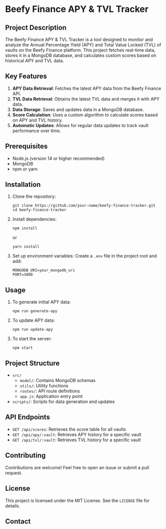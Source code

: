 # Beefy Finance APY & TVL Tracker

## Project Description

The Beefy Finance APY & TVL Tracker is a tool designed to monitor and analyze the Annual Percentage Yield (APY) and Total Value Locked (TVL) of vaults on the Beefy Finance platform. This project fetches real-time data, stores it in a MongoDB database, and calculates custom scores based on historical APY and TVL data.

## Key Features

1. **APY Data Retrieval**: Fetches the latest APY data from the Beefy Finance API.
2. **TVL Data Retrieval**: Obtains the latest TVL data and merges it with APY data.
3. **Data Storage**: Saves and updates data in a MongoDB database.
4. **Score Calculation**: Uses a custom algorithm to calculate scores based on APY and TVL history.
5. **Automatic Updates**: Allows for regular data updates to track vault performance over time.

## Prerequisites

- Node.js (version 14 or higher recommended)
- MongoDB
- npm or yarn

## Installation

1. Clone the repository:
   ```
   git clone https://github.com/your-name/beefy-finance-tracker.git
   cd beefy-finance-tracker
   ```

2. Install dependencies:
   ```
   npm install
   ```
   or
   ```
   yarn install
   ```

3. Set up environment variables:
   Create a `.env` file in the project root and add:
   ```
   MONGODB_URI=your_mongodb_uri
   PORT=3000
   ```

## Usage

1. To generate initial APY data:
   ```
   npm run generate-apy
   ```

2. To update APY data:
   ```
   npm run update-apy
   ```

3. To start the server:
   ```
   npm start
   ```

## Project Structure

- `src/`
  - `model/`: Contains MongoDB schemas
  - `utils/`: Utility functions
  - `routes/`: API route definitions
  - `app.js`: Application entry point
- `scripts/`: Scripts for data generation and updates

## API Endpoints

- `GET /api/scores`: Retrieves the score table for all vaults
- `GET /api/apy/:vault`: Retrieves APY history for a specific vault
- `GET /api/tvl/:vault`: Retrieves TVL history for a specific vault

## Contributing

Contributions are welcome! Feel free to open an issue or submit a pull request.

## License

This project is licensed under the MIT License. See the `LICENSE` file for details.

## Contact


